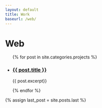 ```yaml
---
layout: default
title: Work
baseurl: /web/
---
```


<div class = "row workContainer col-xs-12">
			<h1>Web</h1>
			<ul>
				{% for post in site.categories.projects %}
					<li class ="col-xs-12 col-sm-5 col-sm-push-1">
		    			<h3><a href="{{ post.url }}" target = "_blank">{{ post.title }}</a></h3>
		    			<div class = "underline"></div>
		  				<p>{{ post.excerpt}}</p>
					</li>
				{% endfor %}
			</ul>
			{% assign last_post = site.posts.last %}
		</div>